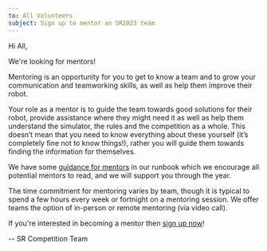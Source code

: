 ```yaml
---
to: All Volunteers
subject: Sign up to mentor an SR2023 team
---
```


Hi All,

We're looking for mentors!

Mentoring is an opportunity for you to get to know a team and to grow your communication and teamworking skills, as well as help them improve their robot.

Your role as a mentor is to guide the team towards good solutions for their robot, provide assistance where they might need it as well as help them understand the simulator, the rules and the competition as a whole. This doesn’t mean that you need to know everything about these yourself (it’s completely fine not to know things!), rather you will guide them towards finding the information for themselves.

We have some [guidance for mentors](https://studentrobotics.org/runbook/volunteering/mentor-guidance/) in our runbook which we encourage all potential mentors to read, and we will support you through the year.

The time commitment for mentoring varies by team, though it is typical to spend a few hours every week or fortnight on a mentoring session. We offer teams the option of in-person or remote mentoring (via video call).

If you're interested in becoming a mentor then [sign up now](https://forms.gle/WvL9vgrAPm4oPxbX6)!

-- SR Competition Team
